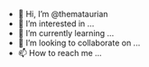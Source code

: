 - 👋 Hi, I’m @themataurian
- 👀 I’m interested in ...
- 🌱 I’m currently learning ...
- 💞️ I’m looking to collaborate on ...
- 📫 How to reach me ...

<!---
themataurian/themataurian is a ✨ special ✨ repository because its `README.md` (this file) appears on your GitHub profile.
You can click the Preview link to take a look at your changes.
--->
